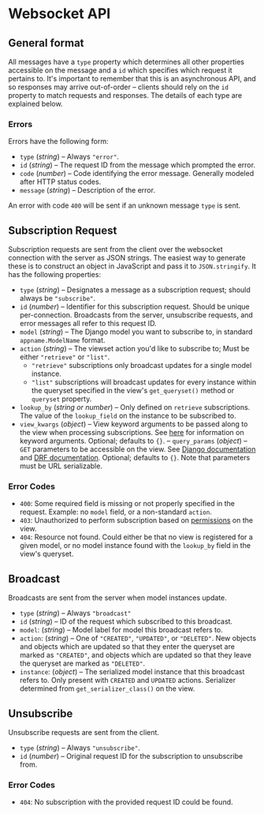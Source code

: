 # Websocket API
## General format
All messages have a `type` property which determines all other properties
accessible on the message
and a `id` which specifies which request it pertains to. It's
important to remember that this is an asynchronous API, and so responses
may arrive out-of-order – clients should rely on the `id` property to
match requests and responses. The details of each type are explained below.

### Errors
Errors have the following form:

- `type` (_string_) – Always `"error"`.
- `id` (_string_) – The request ID from the message which prompted the error.
- `code` (_number_) – Code identifying the error message. Generally modeled after HTTP status codes.
- `message` (_string_) – Description of the error.

An error with code `400` will be sent if an unknown message `type` is sent.

## Subscription Request
Subscription requests are sent from the client over the websocket connection with the server
as JSON strings. The easiest way to generate these is to construct an object
in JavaScript and pass it to `JSON.stringify`. It has the following properties:

- `type` (_string_) – Designates a message as a subscription request; should always be `"subscribe"`.
- `id` (_number_) – Identifier for this subscription request. Should be unique
per-connection. Broadcasts from the server, unsubscribe requests, and error messages
all refer to this request ID.
- `model` (_string_) – The Django model you want to subscribe to, in standard
`appname.ModelName` format.
- `action` (_string_) – The viewset action you'd like to subscribe to;
Must be either `"retrieve"` or `"list"`.
    * `"retrieve"` subscriptions only broadcast updates for a single model instance.
    * `"list"` subscriptions will broadcast updates for every instance within the queryset
    specified in the view's `get_queryset()` method or `queryset` property.
- `lookup_by` (_string or number_) – Only defined on `retrieve` subscriptions. The value of the `lookup_field`
on the instance to be subscribed to.
- `view_kwargs` (_object_) – View keyword arguments to be passed along to the view when processing
subscriptions. See [here](https://docs.djangoproject.com/en/3.1/topics/http/urls/#how-django-processes-a-request)
for information on keyword arguments. Optional; defaults to `{}`.
– `query_params` (_object_) – `GET` parameters to be accessible on the view.
See [Django documentation](https://docs.djangoproject.com/en/3.1/ref/request-response/#django.http.HttpRequest.GET) 
and [DRF documentation](https://www.django-rest-framework.org/api-guide/requests/#query_params).
Optional; defaults to `{}`. Note that parameters must be URL serializable.

### Error Codes
- `400`: Some required field is missing or not properly specified in the request.
Example: no `model` field, or a non-standard `action`.
- `403`: Unauthorized to perform subscription based on
[permissions](https://www.django-rest-framework.org/api-guide/permissions/) on the view.
- `404`: Resource not found. Could either be that no view is registered for a given model,
or no model instance found with the `lookup_by` field in the view's queryset.


## Broadcast
Broadcasts are sent from the server when model instances update.

- `type` (_string_) – Always `"broadcast"`
- `id` (_string_) – ID of the request which subscribed to this broadcast.
- `model`: (_string_) – Model label for model this broadcast refers to.
- `action`: (_string_) – One of `"CREATED"`, `"UPDATED"`, or `"DELETED"`.
New objects and objects which are updated so that they enter the queryset
are marked as `"CREATED"`, and objects which are updated so that they leave
the queryset are marked as `"DELETED"`.
- `instance`: (_object_) – The serialized model instance that this broadcast
refers to. Only present with `CREATED` and `UPDATED` actions. Serializer
determined from `get_serializer_class()` on the view.


## Unsubscribe
Unsubscribe requests are sent from the client.

- `type` (_string_) – Always `"unsubscribe"`.
- `id` (_number_) – Original request ID for the subscription to unsubscribe from.

### Error Codes
- `404`: No subscription with the provided request ID could be found.

